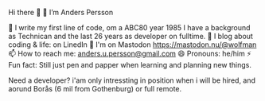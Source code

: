 Hi there 👋
🔭 I’m Anders Persson

🏢 I write my first line of code, om a ABC80 year 1985
I have a background as Technican and the last 26 years as developer on fulltime.
🌱 I blog about coding & life: on LinedIn 
🐘 I'm on Mastodon https://mastodon.nu/@wolfman
📫 How to reach me: anders.u.persson@gmail.com
😄 Pronouns: he/him
⚡ Fun fact: Still just pen and papper when learning and planning new things.

Need a developer? i'am only intressting in position when i will be hired, and aorund Borås (6 mil from Gothenburg) or full remote.
